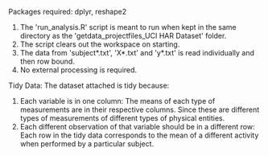 Packages required: dplyr, reshape2
1. The 'run_analysis.R' script is meant to run when kept in the same directory as the 'getdata_projectfiles_UCI HAR Dataset' folder.
2. The script clears out the workspace on starting.
3. The data from 'subject*.txt', 'X*.txt' and 'y*.txt' is read individually and then row bound.
4. No external processing is required.

Tidy Data:
The dataset attached is tidy because:
1. Each variable is in one column:
	The means of each type of measurements are in their respective columns. Since these are different types of measurements of different types of physical entities.
2. Each different observation of that variable should be in a different row:
	Each row in the tidy data corresponds to the mean of a different activity when performed by a particular subject.
